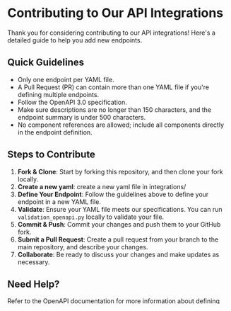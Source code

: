 
# Contributing to Our API Integrations

Thank you for considering contributing to our API integrations! Here's a detailed guide to help you add new endpoints.

## Quick Guidelines
- Only one endpoint per YAML file.
- A Pull Request (PR) can contain more than one YAML file if you're defining multiple endpoints.
- Follow the OpenAPI 3.0 specification.
- Make sure descriptions are no longer than 150 characters, and the endpoint summary is under 500 characters.
- No component references are allowed; include all components directly in the endpoint definition.

## Steps to Contribute
1. **Fork & Clone**: Start by forking this repository, and then clone your fork locally.
2. **Create a new yaml**: create a new yaml file in integrations/
3. **Define Your Endpoint**: Follow the guidelines above to define your endpoint in a new YAML file.
4. **Validate**: Ensure your YAML file meets our specifications. You can run `validation_openapi.py` locally to validate your file.
5. **Commit & Push**: Commit your changes and push them to your GitHub fork.
6. **Submit a Pull Request**: Create a pull request from your branch to the main repository, and describe your changes.
7. **Collaborate**: Be ready to discuss your changes and make updates as necessary.

## Need Help?
Refer to the [OpenAPI documentation](https://swagger.io/docs/specification/about/) for more information about defining your endpoint. If you have any questions, don't hesitate to reach out to the maintainers.

## Thank You!
Your contributions make our platform even better. Thank you for collaborating with us!
